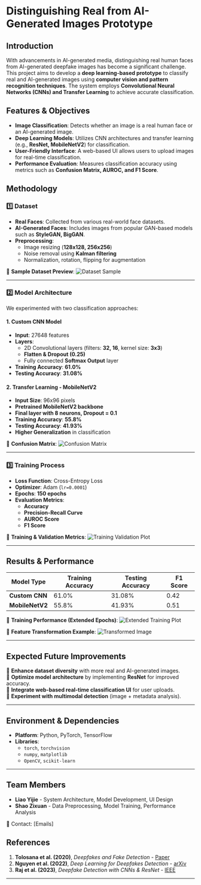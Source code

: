 # Distinguishing Real from AI-Generated Images Prototype

## Introduction
With advancements in AI-generated media, distinguishing real human faces from AI-generated deepfake images has become a significant challenge. This project aims to develop a **deep learning-based prototype** to classify real and AI-generated images using **computer vision and pattern recognition techniques**. The system employs **Convolutional Neural Networks (CNNs) and Transfer Learning** to achieve accurate classification.

## Features & Objectives
- **Image Classification**: Detects whether an image is a real human face or an AI-generated image.
- **Deep Learning Models**: Utilizes CNN architectures and transfer learning (e.g., **ResNet, MobileNetV2**) for classification.
- **User-Friendly Interface**: A web-based UI allows users to upload images for real-time classification.
- **Performance Evaluation**: Measures classification accuracy using metrics such as **Confusion Matrix, AUROC, and F1 Score**.

## Methodology
### 1️⃣ Dataset
- **Real Faces**: Collected from various real-world face datasets.
- **AI-Generated Faces**: Includes images from popular GAN-based models such as **StyleGAN, BigGAN**.
- **Preprocessing**:
  - Image resizing (**128x128, 256x256**)
  - Noise removal using **Kalman filtering**
  - Normalization, rotation, flipping for augmentation

📌 **Sample Dataset Preview**:
![Dataset Sample](dataset1.png)

---

### 2️⃣ Model Architecture
We experimented with two classification approaches:
#### **1. Custom CNN Model**
- **Input**: 27648 features
- **Layers**:
  - 2D Convolutional layers (filters: **32, 16**, kernel size: **3x3**)
  - **Flatten & Dropout (0.25)**
  - Fully connected **Softmax Output** layer
- **Training Accuracy**: **61.0%**
- **Testing Accuracy**: **31.08%**

#### **2. Transfer Learning - MobileNetV2**
- **Input Size**: 96x96 pixels
- **Pretrained MobileNetV2 backbone**
- **Final layer with 8 neurons, Dropout = 0.1**
- **Training Accuracy**: **55.8%**
- **Testing Accuracy**: **41.93%**
- **Higher Generalization** in classification

📌 **Confusion Matrix**:
![Confusion Matrix](confusion_matrix.png)

---

### 3️⃣ Training Process
- **Loss Function**: Cross-Entropy Loss
- **Optimizer**: Adam (`lr=0.0001`)
- **Epochs**: **150 epochs**
- **Evaluation Metrics**:
  - **Accuracy**
  - **Precision-Recall Curve**
  - **AUROC Score**
  - **F1 Score**

📌 **Training & Validation Metrics**:
![Training Validation Plot](training_validation_plot.png)

---

## Results & Performance
| Model Type      | Training Accuracy | Testing Accuracy | F1 Score |
|----------------|------------------|------------------|----------|
| **Custom CNN** | 61.0%            | 31.08%           | 0.42     |
| **MobileNetV2** | 55.8%            | 41.93%           | 0.51     |

📌 **Training Performance (Extended Epochs)**:
![Extended Training Plot](training_validation_plot2.png)

📌 **Feature Transformation Example**:
![Transformed Image](transformsImg.png)

---

## Expected Future Improvements
🔹 **Enhance dataset diversity** with more real and AI-generated images.  
🔹 **Optimize model architecture** by implementing **ResNet** for improved accuracy.  
🔹 **Integrate web-based real-time classification UI** for user uploads.  
🔹 **Experiment with multimodal detection** (image + metadata analysis).  

---

## Environment & Dependencies
- **Platform**: Python, PyTorch, TensorFlow
- **Libraries**:
  - `torch`, `torchvision`
  - `numpy`, `matplotlib`
  - `OpenCV`, `scikit-learn`

---

## Team Members
- **Liao Yijie** - System Architecture, Model Development, UI Design
- **Shao Zixuan** - Data Preprocessing, Model Training, Performance Analysis

📩 Contact: [Emails]

## References
1. **Tolosana et al. (2020)**, *Deepfakes and Fake Detection* - [Paper](https://doi.org/10.13140/RG.2.2.34652.51846)
2. **Nguyen et al. (2022)**, *Deep Learning for Deepfakes Detection* - [arXiv](https://arxiv.org/abs/2203.08712)
3. **Raj et al. (2023)**, *Deepfake Detection with CNNs & ResNet* - [IEEE](https://doi.org/10.1109/ICPR59054.2023.10084673)

---
